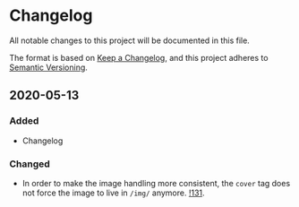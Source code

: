 # Changelog

All notable changes to this project will be documented in this file.

The format is based on [Keep a Changelog](https://keepachangelog.com/en/1.0.0/),
and this project adheres to [Semantic Versioning](https://semver.org/spec/v2.0.0.html).

## 2020-05-13

### Added
- Changelog

### Changed
- In order to make the image handling more consistent, the `cover` tag does not force the image to live in `/img/` anymore. [!131](https://github.com/abhishekkatyare/ak-hugo-website/pull/131).